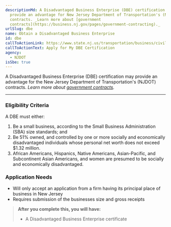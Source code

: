 ```yaml
---
descriptionMd: A Disadvantaged Business Enterprise (DBE) certification may
  provide an advantage for New Jersey Department of Transportation's (NJDOT)
  contracts. _Learn more about [government
  contracts](https://business.nj.gov/pages/government-contracting)._
urlSlug: dbe
name: Obtain a Disadvantaged Business Enterprise
id: dbe
callToActionLink: https://www.state.nj.us/transportation/business/civilrights/dbe.shtm#policy
callToActionText: Apply for My DBE Certification
agency:
  - NJDOT
isSbe: true
---
```


A Disadvantaged Business Enterprise (DBE) certification may provide an advantage for the New Jersey Department of Transportation's (NJDOT) contracts. _Learn more about [government contracts](https://business.nj.gov/pages/government-contracting)._

---

### Eligibility Criteria

A DBE must either:

1. Be a small business, according to the Small Business Administration (SBA) size standards; and
2. Be 51% owned, and controlled by one or more socially and economically disadvantaged individuals whose personal net worth does not exceed $1.32 million.
3. African Americans, Hispanics, Native Americans, Asian-Pacific, and Subcontinent Asian Americans, and women are presumed to be socially and economically disadvantaged.

### Application Needs

- Will only accept an application from a firm having its principal place of business in New Jersey 
- Requires submission of the businesses size and gross receipts

> **After you complete this, you will have:**
>
> - A Disadvantaged Business Enterprise certificate
